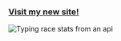 ### [Visit my new site!](https://moefingers.github.io)
![Typing race stats from an api](https://moefingers.vercel.app/api/image-gen/racer-stats/bigmoemoney)
